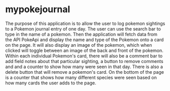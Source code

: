 # mypokejournal

The purpose of this application is to allow the user to log pokemon sightings to a Pokemon journal entry of one day.
The user can use the search bar to type in the name of a pokemon. Then the application will fetch data from the API PokeApi and display the name and type of the Pokemon onto a card on the page. It will also display an image of the pokemon, 
which when clicked will toggle between an image of the back and front of the pokemon. Within each individual Pokemon's card, there will also be a
comment bar to add field notes about that particular sighting, a button to remove comments and and a counter to show how many were seen in that day.
There is also a delete button that will remove a pokemon's card. 
On the bottom of the page is a counter that shows how many different species were seen based on how many cards the user adds to the page. 